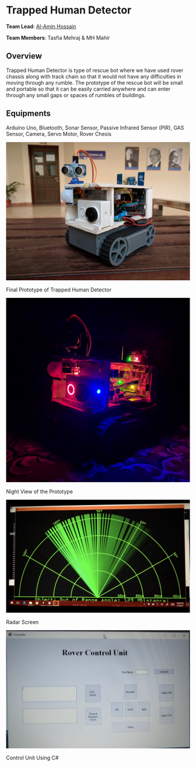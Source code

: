 
# Trapped Human Detector
**Team Lead**: [Al-Amin Hossain](mailto:alamin.hossain.cs@gmail.com)

**Team Members**: Tasfia Mehraj & MH Mahir

## Overview
Trapped Human Detector is type of rescue bot where we have used rover chassis along with track chain so that it would not have any difficulties in moving through any rumble. The prototype of the rescue bot will be small and portable so that it can be easily carried anywhere and can enter through any small gaps or spaces of rumbles of buildings.

## Equipments
Arduino Uno, Bluetooth, Sonar Sensor, Passive Infrared Sensor (PIR), GAS Sensor, Camera, Servo Motor, Rover Chesis

![img](./images/final_rover_view.jpg)

Final Prototype of Trapped Human Detector

![img](./images/lights_for_rover.jpg)

Night View of the Prototype

![img](./images/RoverRadar.png)

Radar Screen

![img](./images/RoverController.png)

Control Unit Using C#